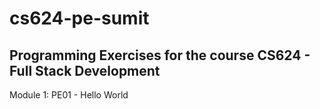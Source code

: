 # cs624-pe-sumit

## Programming Exercises for the course CS624 - Full Stack Development

Module 1: PE01 - Hello World
